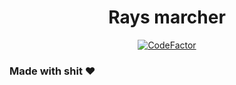 <h1 align="center"> Rays marcher </h1>
<div align="center">
    <a href="https://www.codefactor.io/repository/github/ethosa/rays/overview/main">
        <img src="https://www.codefactor.io/repository/github/ethosa/rays/badge/main" alt = "CodeFactor">
    </a>
</div>

### Made with shit :heart:
